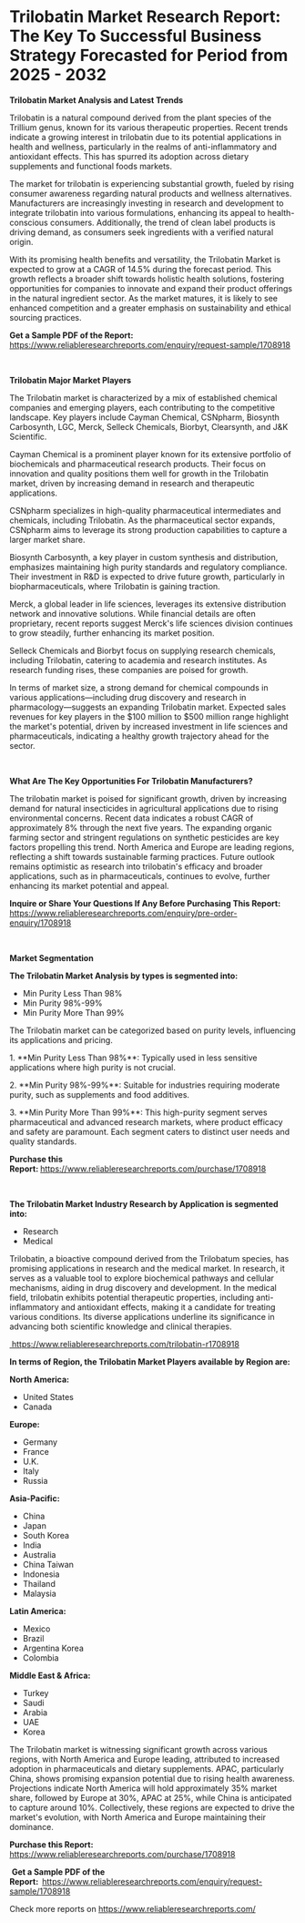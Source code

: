 <p><h1>Trilobatin Market Research Report: The Key To Successful Business Strategy Forecasted for Period from 2025 - 2032</h1></p><p><strong>Trilobatin Market Analysis and Latest Trends</strong></p>
<p><p>Trilobatin is a natural compound derived from the plant species of the Trillium genus, known for its various therapeutic properties. Recent trends indicate a growing interest in trilobatin due to its potential applications in health and wellness, particularly in the realms of anti-inflammatory and antioxidant effects. This has spurred its adoption across dietary supplements and functional foods markets.</p><p>The market for trilobatin is experiencing substantial growth, fueled by rising consumer awareness regarding natural products and wellness alternatives. Manufacturers are increasingly investing in research and development to integrate trilobatin into various formulations, enhancing its appeal to health-conscious consumers. Additionally, the trend of clean label products is driving demand, as consumers seek ingredients with a verified natural origin.</p><p>With its promising health benefits and versatility, the Trilobatin Market is expected to grow at a CAGR of 14.5% during the forecast period. This growth reflects a broader shift towards holistic health solutions, fostering opportunities for companies to innovate and expand their product offerings in the natural ingredient sector. As the market matures, it is likely to see enhanced competition and a greater emphasis on sustainability and ethical sourcing practices.</p></p>
<p><strong>Get a Sample PDF of the Report:&nbsp;</strong> <a href="https://www.reliableresearchreports.com/enquiry/request-sample/1708918?utm_campaign=2009&utm_medium=2&utm_source=Github&utm_content=ia&utm_term=10012025&utm_id=trilobatin">https://www.reliableresearchreports.com/enquiry/request-sample/1708918</a></p>
<p>&nbsp;</p>
<p><strong>Trilobatin Major Market Players</strong></p>
<p><p>The Trilobatin market is characterized by a mix of established chemical companies and emerging players, each contributing to the competitive landscape. Key players include Cayman Chemical, CSNpharm, Biosynth Carbosynth, LGC, Merck, Selleck Chemicals, Biorbyt, Clearsynth, and J&K Scientific.</p><p>Cayman Chemical is a prominent player known for its extensive portfolio of biochemicals and pharmaceutical research products. Their focus on innovation and quality positions them well for growth in the Trilobatin market, driven by increasing demand in research and therapeutic applications.</p><p>CSNpharm specializes in high-quality pharmaceutical intermediates and chemicals, including Trilobatin. As the pharmaceutical sector expands, CSNpharm aims to leverage its strong production capabilities to capture a larger market share.</p><p>Biosynth Carbosynth, a key player in custom synthesis and distribution, emphasizes maintaining high purity standards and regulatory compliance. Their investment in R&D is expected to drive future growth, particularly in biopharmaceuticals, where Trilobatin is gaining traction.</p><p>Merck, a global leader in life sciences, leverages its extensive distribution network and innovative solutions. While financial details are often proprietary, recent reports suggest Merck's life sciences division continues to grow steadily, further enhancing its market position.</p><p>Selleck Chemicals and Biorbyt focus on supplying research chemicals, including Trilobatin, catering to academia and research institutes. As research funding rises, these companies are poised for growth.</p><p>In terms of market size, a strong demand for chemical compounds in various applications—including drug discovery and research in pharmacology—suggests an expanding Trilobatin market. Expected sales revenues for key players in the $100 million to $500 million range highlight the market's potential, driven by increased investment in life sciences and pharmaceuticals, indicating a healthy growth trajectory ahead for the sector.</p></p>
<p>&nbsp;</p>
<p><strong>What Are The Key Opportunities For Trilobatin Manufacturers?</strong></p>
<p><p>The trilobatin market is poised for significant growth, driven by increasing demand for natural insecticides in agricultural applications due to rising environmental concerns. Recent data indicates a robust CAGR of approximately 8% through the next five years. The expanding organic farming sector and stringent regulations on synthetic pesticides are key factors propelling this trend. North America and Europe are leading regions, reflecting a shift towards sustainable farming practices. Future outlook remains optimistic as research into trilobatin's efficacy and broader applications, such as in pharmaceuticals, continues to evolve, further enhancing its market potential and appeal.</p></p>
<p><strong>Inquire or Share Your Questions If Any Before Purchasing This Report:</strong> <a href="https://www.reliableresearchreports.com/enquiry/pre-order-enquiry/1708918?utm_campaign=2009&utm_medium=2&utm_source=Github&utm_content=ia&utm_term=10012025&utm_id=trilobatin">https://www.reliableresearchreports.com/enquiry/pre-order-enquiry/1708918</a></p>
<p>&nbsp;</p>
<p><strong>Market Segmentation</strong></p>
<p><strong>The Trilobatin Market Analysis by types is segmented into:</strong></p>
<p><ul><li>Min Purity Less Than 98%</li><li>Min Purity 98%-99%</li><li>Min Purity More Than 99%</li></ul></p>
<p><p>The Trilobatin market can be categorized based on purity levels, influencing its applications and pricing. </p><p>1. **Min Purity Less Than 98%**: Typically used in less sensitive applications where high purity is not crucial.</p><p> </p><p>2. **Min Purity 98%-99%**: Suitable for industries requiring moderate purity, such as supplements and food additives. </p><p>3. **Min Purity More Than 99%**: This high-purity segment serves pharmaceutical and advanced research markets, where product efficacy and safety are paramount. Each segment caters to distinct user needs and quality standards.</p></p>
<p><strong>Purchase this Report:&nbsp;</strong><a href="https://www.reliableresearchreports.com/purchase/1708918?utm_campaign=2009&utm_medium=2&utm_source=Github&utm_content=ia&utm_term=10012025&utm_id=trilobatin">https://www.reliableresearchreports.com/purchase/1708918</a></p>
<p>&nbsp;</p>
<p><strong>The Trilobatin Market Industry Research by Application is segmented into:</strong></p>
<p><ul><li>Research</li><li>Medical</li></ul></p>
<p><p>Trilobatin, a bioactive compound derived from the Trilobatum species, has promising applications in research and the medical market. In research, it serves as a valuable tool to explore biochemical pathways and cellular mechanisms, aiding in drug discovery and development. In the medical field, trilobatin exhibits potential therapeutic properties, including anti-inflammatory and antioxidant effects, making it a candidate for treating various conditions. Its diverse applications underline its significance in advancing both scientific knowledge and clinical therapies.</p></p>
<p><a href="https://www.reliableresearchreports.com/trilobatin-r1708918?utm_campaign=2009&utm_medium=2&utm_source=Github&utm_content=ia&utm_term=10012025&utm_id=trilobatin">&nbsp;https://www.reliableresearchreports.com/trilobatin-r1708918</a></p>
<p><strong>In terms of Region, the Trilobatin Market Players available by Region are:</strong></p>
<p>
    <p> <strong> North America: </strong>
        <ul>
            <li>United States</li>
            <li>Canada</li>
        </ul>
        </p> 
    <p> <strong> Europe: </strong>
        <ul>
            <li>Germany</li>
            <li>France</li>
            <li>U.K.</li>
            <li>Italy</li>
            <li>Russia</li>
        </ul>
        </p> 
    <p> <strong> Asia-Pacific: </strong>
        <ul>
            <li>China</li>
            <li>Japan</li>
            <li>South Korea</li>
            <li>India</li>
            <li>Australia</li>
            <li>China Taiwan</li>
            <li>Indonesia</li>
            <li>Thailand</li>
            <li>Malaysia</li>
        </ul>
        </p> 
    <p> <strong> Latin America: </strong>
        <ul>
            <li>Mexico</li>
            <li>Brazil</li>
            <li>Argentina Korea</li>
            <li>Colombia</li>
        </ul>
        </p> 
    <p> <strong> Middle East & Africa: </strong>
        <ul>
            <li>Turkey</li>
            <li>Saudi</li>
            <li>Arabia</li>
            <li>UAE</li>
            <li>Korea</li>
        </ul>
    </p>
    </p>
<p><p>The Trilobatin market is witnessing significant growth across various regions, with North America and Europe leading, attributed to increased adoption in pharmaceuticals and dietary supplements. APAC, particularly China, shows promising expansion potential due to rising health awareness. Projections indicate North America will hold approximately 35% market share, followed by Europe at 30%, APAC at 25%, while China is anticipated to capture around 10%. Collectively, these regions are expected to drive the market's evolution, with North America and Europe maintaining their dominance.</p></p>
<p><strong>Purchase this Report: </strong><a href="https://www.reliableresearchreports.com/purchase/1708918?utm_campaign=2009&utm_medium=2&utm_source=Github&utm_content=ia&utm_term=10012025&utm_id=trilobatin">https://www.reliableresearchreports.com/purchase/1708918</a></p>
<p>&nbsp;<strong>Get a Sample PDF of the Report:&nbsp;&nbsp;</strong><a href="https://www.reliableresearchreports.com/enquiry/request-sample/1708918?utm_campaign=2009&utm_medium=2&utm_source=Github&utm_content=ia&utm_term=10012025&utm_id=trilobatin">https://www.reliableresearchreports.com/enquiry/request-sample/1708918</a></p>
<p><strong></strong></p>
<p>Check more reports on <a href="https://www.reliableresearchreports.com/?utm_campaign=2009&utm_medium=2&utm_source=Github&utm_content=ia&utm_term=10012025&utm_id=trilobatin">https://www.reliableresearchreports.com/</a></p>